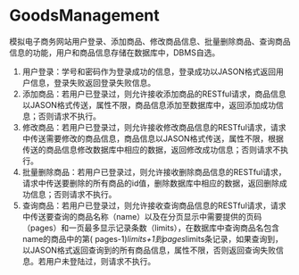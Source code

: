 # GoodsManagement

模拟电子商务网站用户登录、添加商品、修改商品信息、批量删除商品、查询商品信息的功能，用户和商品信息存储在数据库中，DBMS自选。

1. 用户登录：学号和密码作为登录成功的信息，登录成功以JASON格式返回用户信息，登录失败返回登录失败信息。
2. 添加商品：若用户已登录过，则允许接收添加商品的RESTful请求，商品信息以JASON格式传送，属性不限，商品信息添加至数据库中，返回添加成功信息；否则请求不执行。
3. 修改商品：若用户已登录过，则允许接收修改商品信息的RESTful请求，请求中传送需要修改的商品信息，商品信息以JASON格式传送，属性不限，根据传送的商品信息修改数据库中相应的数据，返回修改成功信息；否则请求不执行。
4. 批量删除商品：若用户已登录过，则允许接收删除商品信息的RESTful请求，请求中传送要删除的所有商品的id值，删除数据库中相应的数据，返回删除成功信息；否则请求不执行。
5. 查询商品：若用户已登录过，则允许接收查询商品信息的RESTful请求，请求中传送要查询的商品名称（name）以及在分页显示中需要提供的页码（pages）和一页最多显示记录条数（limits），在数据库中查询商品名包含name的商品中的第(
pages-1)*limits+1到pages*limits条记录，如果查询到，以JASON格式返回查询到的所有商品信息，属性不限，否则返回查询失败信息。若用户未登陆过，则请求不执行。
